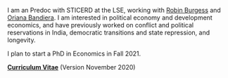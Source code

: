 I am an Predoc with STICERD at the LSE, working with [Robin Burgess](https://robinburgess.com) and [Oriana Bandiera](https://orianabandiera.net). I am interested in political economy and development economics, and have previously worked on conflict and political reservations in India, democratic transitions and state repression, and longevity.

I plan to start a PhD in Economics in Fall 2021.


__[Curriculum Vitae](/pdf/JOld_CV.pdf)__ (Version November 2020)
